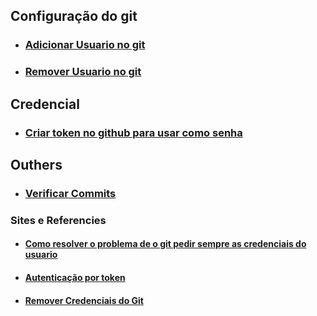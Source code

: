 ## Configuração do git
- ### <a href="arquives/adicionar_usuario.md"> Adicionar Usuario no git </a>
- ### <a href="arquives/remover_usuario.md"> Remover Usuario no git</a>

## Credencial
- ### <a href="arquives/create-token.md"> Criar token no github para usar como senha </a>

## Outhers
- ### <a href="https://docs.github.com/pt/authentication/managing-commit-signature-verification/signing-commits"> Verificar Commits </a>

### Sites e Referencies
- #### <a href="https://www.freecodecamp.org/portuguese/news/como-resolver-o-problema-de-o-git-pedir-sempre-as-credenciais-do-usuario/"> Como resolver o problema de o git pedir sempre as credenciais do usuario </a>
- #### <a href="https://www.alura.com.br/artigos/nova-exigencia-do-git-de-autenticacao-por-token-o-que-e-o-que-devo-fazer"> Autenticação por token </a>
- #### <a href="https://horadecodar.com.br/como-remover-as-credenciais-do-git/"> Remover Credenciais do Git </a>

<!-- - #### <a href=""></a> -->
   
